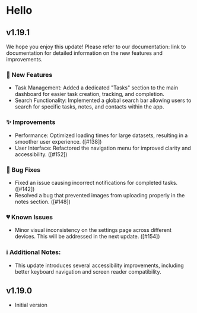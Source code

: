 # Hello

## v1.19.1
We hope you enjoy this update! Please refer to our documentation: link to documentation for detailed information on the new features and improvements.

### 🚀 New Features
* Task Management: Added a dedicated "Tasks" section to the main dashboard for easier task creation, tracking, and completion.
* Search Functionality: Implemented a global search bar allowing users to search for specific tasks, notes, and contacts within the app.

### ✨ Improvements
* Performance: Optimized loading times for large datasets, resulting in a smoother user experience. ([#138])
* User Interface: Refactored the navigation menu for improved clarity and accessibility. ([#152])

### 🐛 Bug Fixes
* Fixed an issue causing incorrect notifications for completed tasks. ([#142])
* Resolved a bug that prevented images from uploading properly in the notes section. ([#148])

### 💔 Known Issues
* Minor visual inconsistency on the settings page across different devices. This will be addressed in the next update. ([#154])

### ℹ️ Additional Notes:
* This update introduces several accessibility improvements, including better keyboard navigation and screen reader compatibility.

## v1.19.0
* Initial version
